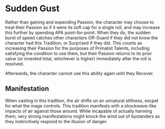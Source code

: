 # Sudden Gust
Rather than gaining and expending Passion, the character may choose to treat their Passion as if it were its soft cap for a single roll, and may increase this further by spending APA point-for-point. When they do, the sudden burst of speed catches other characters Off-Guard if they did not know the character had this Tradition, or Surprised if they did. This counts as increasing their Passion for the purposes of Primalist Talents, including satisfying the condition to use them, but their Passion returns to its prior value (or invested total, whichever is higher) immediately after the roll is resolved.

Afterwards, the character cannot use this ability again until they Recover.

## Manifestation
When casting in this tradition, the air shifts un an unnatural stillness, excpet for what the mage controls. This tradition manifests with a shockwave-like impacts of air against those around. While incapable of actually harming them, very strong manifestations might knock the wind out of bystanders as they instinctively respond to the illusion of danger.